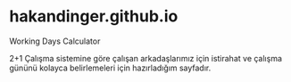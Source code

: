 # hakandinger.github.io
Working Days Calculator

2+1 Çalışma sistemine göre çalışan arkadaşlarımız için istirahat ve çalışma gününü kolayca belirlemeleri için hazırladığım sayfadır.
